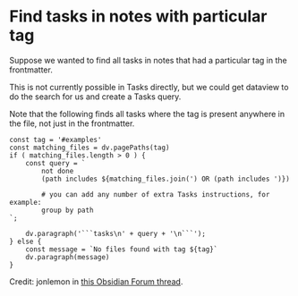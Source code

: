 # Find tasks in notes with particular tag

Suppose we wanted to find all tasks in notes that had a particular tag in the frontmatter.

This is not currently possible in Tasks directly, but we could get dataview to do the search for us and create a Tasks query.

Note that the following finds all tasks where the tag is present anywhere in the file, not just in the frontmatter.

```dataviewjs
const tag = '#examples'
const matching_files = dv.pagePaths(tag)
if ( matching_files.length > 0 ) {
    const query = `
        not done
        (path includes ${matching_files.join(') OR (path includes ')})

        # you can add any number of extra Tasks instructions, for example:
        group by path
`;

    dv.paragraph('```tasks\n' + query + '\n```');
} else {
    const message = `No files found with tag ${tag}`
    dv.paragraph(message)
}
```

Credit: jonlemon in [this Obsidian Forum thread](https://forum.obsidian.md/t/how-can-i-list-tasks-from-all-notes-with-a-certain-tag-using-the-tasks-plugin/44634).
